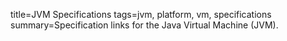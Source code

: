 title=JVM Specifications
tags=jvm, platform, vm, specifications
summary=Specification links for the Java Virtual Machine (JVM).
~~~~~~

